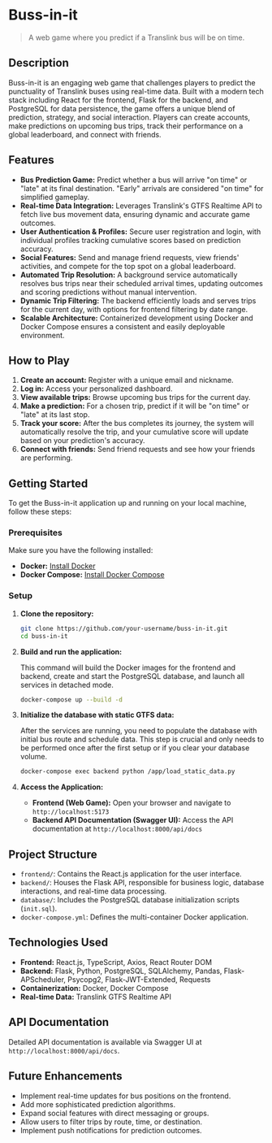 # Buss-in-it

> A web game where you predict if a Translink bus will be on time.

## Description

Buss-in-it is an engaging web game that challenges players to predict the punctuality of Translink buses using real-time data. Built with a modern tech stack including React for the frontend, Flask for the backend, and PostgreSQL for data persistence, the game offers a unique blend of prediction, strategy, and social interaction. Players can create accounts, make predictions on upcoming bus trips, track their performance on a global leaderboard, and connect with friends.

## Features

*   **Bus Prediction Game:** Predict whether a bus will arrive "on time" or "late" at its final destination. "Early" arrivals are considered "on time" for simplified gameplay.
*   **Real-time Data Integration:** Leverages Translink's GTFS Realtime API to fetch live bus movement data, ensuring dynamic and accurate game outcomes.
*   **User Authentication & Profiles:** Secure user registration and login, with individual profiles tracking cumulative scores based on prediction accuracy.
*   **Social Features:** Send and manage friend requests, view friends' activities, and compete for the top spot on a global leaderboard.
*   **Automated Trip Resolution:** A background service automatically resolves bus trips near their scheduled arrival times, updating outcomes and scoring predictions without manual intervention.
*   **Dynamic Trip Filtering:** The backend efficiently loads and serves trips for the current day, with options for frontend filtering by date range.
*   **Scalable Architecture:** Containerized development using Docker and Docker Compose ensures a consistent and easily deployable environment.

## How to Play

1.  **Create an account:** Register with a unique email and nickname.
2.  **Log in:** Access your personalized dashboard.
3.  **View available trips:** Browse upcoming bus trips for the current day.
4.  **Make a prediction:** For a chosen trip, predict if it will be "on time" or "late" at its last stop.
5.  **Track your score:** After the bus completes its journey, the system will automatically resolve the trip, and your cumulative score will update based on your prediction's accuracy.
6.  **Connect with friends:** Send friend requests and see how your friends are performing.

## Getting Started

To get the Buss-in-it application up and running on your local machine, follow these steps:

### Prerequisites

Make sure you have the following installed:

*   **Docker:** [Install Docker](https://docs.docker.com/get-docker/)
*   **Docker Compose:** [Install Docker Compose](https://docs.docker.com/compose/install/)

### Setup

1.  **Clone the repository:**

    ```bash
    git clone https://github.com/your-username/buss-in-it.git
    cd buss-in-it
    ```

2.  **Build and run the application:**

    This command will build the Docker images for the frontend and backend, create and start the PostgreSQL database, and launch all services in detached mode.

    ```bash
    docker-compose up --build -d
    ```

3.  **Initialize the database with static GTFS data:**

    After the services are running, you need to populate the database with initial bus route and schedule data. This step is crucial and only needs to be performed once after the first setup or if you clear your database volume.

    ```bash
    docker-compose exec backend python /app/load_static_data.py
    ```

4.  **Access the Application:**

    *   **Frontend (Web Game):** Open your browser and navigate to `http://localhost:5173`
    *   **Backend API Documentation (Swagger UI):** Access the API documentation at `http://localhost:8000/api/docs`

## Project Structure

*   `frontend/`: Contains the React.js application for the user interface.
*   `backend/`: Houses the Flask API, responsible for business logic, database interactions, and real-time data processing.
*   `database/`: Includes the PostgreSQL database initialization scripts (`init.sql`).
*   `docker-compose.yml`: Defines the multi-container Docker application.

## Technologies Used

*   **Frontend:** React.js, TypeScript, Axios, React Router DOM
*   **Backend:** Flask, Python, PostgreSQL, SQLAlchemy, Pandas, Flask-APScheduler, Psycopg2, Flask-JWT-Extended, Requests
*   **Containerization:** Docker, Docker Compose
*   **Real-time Data:** Translink GTFS Realtime API

## API Documentation

Detailed API documentation is available via Swagger UI at `http://localhost:8000/api/docs`.

## Future Enhancements

*   Implement real-time updates for bus positions on the frontend.
*   Add more sophisticated prediction algorithms.
*   Expand social features with direct messaging or groups.
*   Allow users to filter trips by route, time, or destination.
*   Implement push notifications for prediction outcomes.